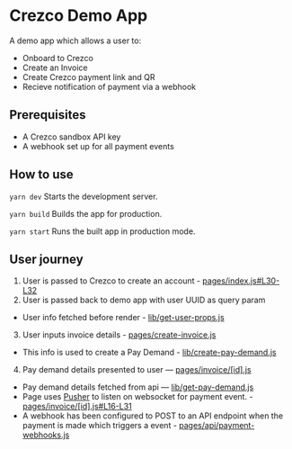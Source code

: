 # Crezco Demo App

A demo app which allows a user to:

- Onboard to Crezco
- Create an Invoice
- Create Crezco payment link and QR
- Recieve notification of payment via a webhook

## Prerequisites

- A Crezco sandbox API key
- A webhook set up for all payment events

## How to use

`yarn dev`
Starts the development server.

`yarn build`
Builds the app for production.

`yarn start`
Runs the built app in production mode.

## User journey

1. User is passed to Crezco to create an account - [pages/index.js#L30-L32](https://github.com/Crezco-Limited/crezco-demo/blob/main/pages/index.js#L30-L32)
2. User is passed back to demo app with user UUID as query param
  - User info fetched before render - [lib/get-user-props.js](https://github.com/Crezco-Limited/crezco-demo/blob/main/lib/get-user-props.js)
3. User inputs invoice details - [pages/create-invoice.js](https://github.com/Crezco-Limited/crezco-demo/blob/main/pages/create-invoice.js)
  - This info is used to create a Pay Demand - [lib/create-pay-demand.js](https://github.com/Crezco-Limited/crezco-demo/blob/main/lib/create-pay-demand.js)
4. Pay demand details presented to user — [pages/invoice/\[id\].js](https://github.com/Crezco-Limited/crezco-demo/blob/main/pages/invoice/%5Bid%5D.js)
  - Pay demand details fetched from api — [lib/get-pay-demand.js](https://github.com/Crezco-Limited/crezco-demo/blob/main/lib/get-pay-demand.js)
  - Page uses [Pusher] to listen on websocket for payment event. - [pages/invoice/\[id\].js#L16-L31](https://github.com/Crezco-Limited/crezco-demo/blob/main/pages/invoice/%5Bid%5D.js#L16-L31)
  - A webhook has been configured to POST to an API endpoint when the payment is made which triggers a event - [pages/api/payment-webhooks.js](https://github.com/Crezco-Limited/crezco-demo/blob/main/pages/api/payment-webhooks.js)


[Pusher]: https://www.pusher.com
